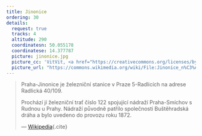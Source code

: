```yaml
---
title: Jinonice
ordering: 30
details:
  request: true
  tracks: 4
  altitude: 290
  coordinatesn: 50.055178
  coordinatese: 14.377787
  picture: jinonice.jpg
  picture_cc: 'VitVit, <a href="https://creativecommons.org/licenses/by-sa/4.0/deed.en">CC BY-SA 4.0</a>'
  picture_url: "https://commons.wikimedia.org/wiki/File:Jinonice_n%C3%A1dra%C5%BE%C3%AD_0.jpg"
---
```



> Praha-Jinonice je železniční stanice v Praze 5-Radlicích na adrese Radlická 40/109.
>
> Prochází jí železniční trať číslo 122 spojující nádraží Praha-Smíchov s Rudnou u Prahy.
> Nádraží původně patřilo společnosti Buštěhradská dráha a bylo uvedeno do provozu roku 1872.
>
> — [Wikipedia](https://cs.wikipedia.org/wiki/Praha-Jinonice_(n%C3%A1dra%C5%BE%C3%AD)){.cite}


